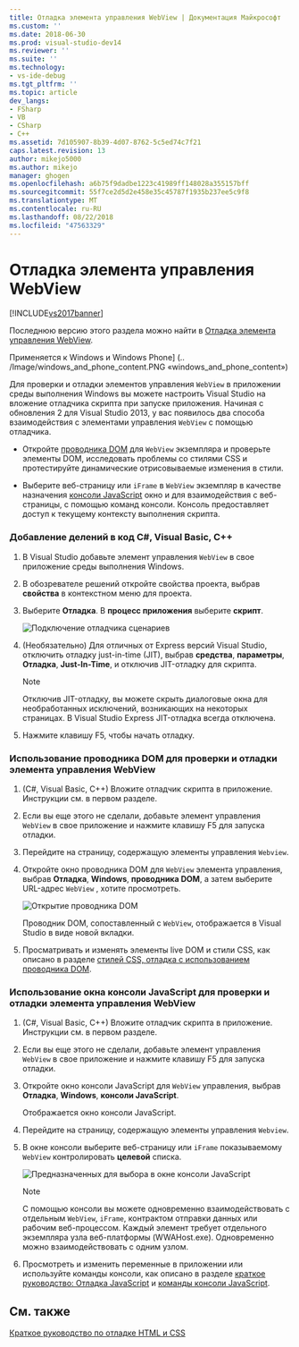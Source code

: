 ```yaml
---
title: Отладка элемента управления WebView | Документация Майкрософт
ms.custom: ''
ms.date: 2018-06-30
ms.prod: visual-studio-dev14
ms.reviewer: ''
ms.suite: ''
ms.technology:
- vs-ide-debug
ms.tgt_pltfrm: ''
ms.topic: article
dev_langs:
- FSharp
- VB
- CSharp
- C++
ms.assetid: 7d105907-8b39-4d07-8762-5c5ed74c7f21
caps.latest.revision: 13
author: mikejo5000
ms.author: mikejo
manager: ghogen
ms.openlocfilehash: a6b75f9dadbe1223c41989ff148028a355157bff
ms.sourcegitcommit: 55f7ce2d5d2e458e35c45787f1935b237ee5c9f8
ms.translationtype: MT
ms.contentlocale: ru-RU
ms.lasthandoff: 08/22/2018
ms.locfileid: "47563329"
---
```

# <a name="debug-a-webview-control"></a>Отладка элемента управления WebView
[!INCLUDE[vs2017banner](../includes/vs2017banner.md)]

Последнюю версию этого раздела можно найти в [Отладка элемента управления WebView](https://docs.microsoft.com/visualstudio/debugger/debug-a-webview-control).  
  
Применяется к Windows и Windows Phone] (.. /Image/windows_and_phone_content.PNG «windows_and_phone_content»)  
  
 Для проверки и отладки элементов управления `WebView` в приложении среды выполнения Windows вы можете настроить Visual Studio на вложение отладчика скрипта при запуске приложения. Начиная с обновления 2 для Visual Studio 2013, у вас появилось два способа взаимодействия с элементами управления `WebView` с помощью отладчика.  
  
-   Откройте [проводника DOM](../debugger/quickstart-debug-html-and-css.md) для `WebView` экземпляра и проверьте элементы DOM, исследовать проблемы со стилями CSS и протестируйте динамические отрисовываемые изменения в стили.  
  
-   Выберите веб-страницу или `iFrame` в `WebView` экземпляр в качестве назначения [консоли JavaScript](../debugger/javascript-console-commands.md) окно и для взаимодействия с веб-страницы, с помощью команд консоли. Консоль предоставляет доступ к текущему контексту выполнения скрипта.  
  
### <a name="attach-the-debugger-c-visual-basic-c"></a>Добавление делений в код C#, Visual Basic, C++  
  
1.  В Visual Studio добавьте элемент управления `WebView` в свое приложение среды выполнения Windows.  
  
2.  В обозревателе решений откройте свойства проекта, выбрав **свойства** в контекстном меню для проекта.  
  
3.  Выберите **Отладка**. В **процесс приложения** выберите **скрипт**.  
  
     ![Подключение отладчика сценариев](../debugger/media/js-dom-webview-script-debugger.png "JS_DOM_WebView_Script_Debugger")  
  
4.  (Необязательно) Для отличных от Express версий Visual Studio, отключить отладку just-in-time (JIT), выбрав **средства**, **параметры**, **Отладка**, **Just-In-Time**, и отключив JIT-отладку для скрипта.  
  
    > [!NOTE]
    >  Отключив JIT-отладку, вы можете скрыть диалоговые окна для необработанных исключений, возникающих на некоторых страницах. В Visual Studio Express JIT-отладка всегда отключена.  
  
5.  Нажмите клавишу F5, чтобы начать отладку.  
  
### <a name="use-the-dom-explorer-to-inspect-and-debug-a-webview-control"></a>Использование проводника DOM для проверки и отладки элемента управления WebView  
  
1.  (C#, Visual Basic, C++) Вложите отладчик скрипта в приложение. Инструкции см. в первом разделе.  
  
2.  Если вы еще этого не сделали, добавьте элемент управления `WebView` в свое приложение и нажмите клавишу F5 для запуска отладки.  
  
3.  Перейдите на страницу, содержащую элементы управления `Webview`.  
  
4.  Откройте окно проводника DOM для `WebView` элемента управления, выбрав **Отладка**, **Windows**, **проводника DOM**, а затем выберите URL-адрес `WebView` , хотите просмотреть.  
  
     ![Открытие проводника DOM](../debugger/media/js-dom-webview.png "JS_DOM_WebView")  
  
     Проводник DOM, сопоставленный с `WebView`, отображается в Visual Studio в виде новой вкладки.  
  
5.  Просматривать и изменять элементы live DOM и стили CSS, как описано в разделе [стилей CSS, отладка с использованием проводника DOM](../debugger/debug-css-styles-using-dom-explorer.md).  
  
### <a name="use-the-javascript-console-window-to-inspect-and-debug-a-webview-control"></a>Использование окна консоли JavaScript для проверки и отладки элемента управления WebView  
  
1.  (C#, Visual Basic, C++) Вложите отладчик скрипта в приложение. Инструкции см. в первом разделе.  
  
2.  Если вы еще этого не сделали, добавьте элемент управления `WebView` в свое приложение и нажмите клавишу F5 для запуска отладки.  
  
3.  Откройте окно консоли JavaScript для `WebView` управления, выбрав **Отладка**, **Windows**, **консоли JavaScript**.  
  
     Отображается окно консоли JavaScript.  
  
4.  Перейдите на страницу, содержащую элементы управления `Webview`.  
  
5.  В окне консоли выберите веб-страницу или `iFrame` показываемому `WebView` контролировать **целевой** списка.  
  
     ![Предназначенных для выбора в окне консоли JavaScript](../debugger/media/js-console-target.png "JS_Console_Target")  
  
    > [!NOTE]
    >  С помощью консоли вы можете одновременно взаимодействовать с отдельным `WebView`, `iFrame`, контрактом отправки данных или рабочим веб-процессом. Каждый элемент требует отдельного экземпляра узла веб-платформы (WWAHost.exe). Одновременно можно взаимодействовать с одним узлом.  
  
6.  Просмотреть и изменить переменные в приложении или используйте команды консоли, как описано в разделе [краткое руководство: Отладка JavaScript](../debugger/quickstart-debug-javascript-using-the-console.md) и [команды консоли JavaScript](../debugger/javascript-console-commands.md).  
  
## <a name="see-also"></a>См. также  
 [Краткое руководство по отладке HTML и CSS](../debugger/quickstart-debug-html-and-css.md)



